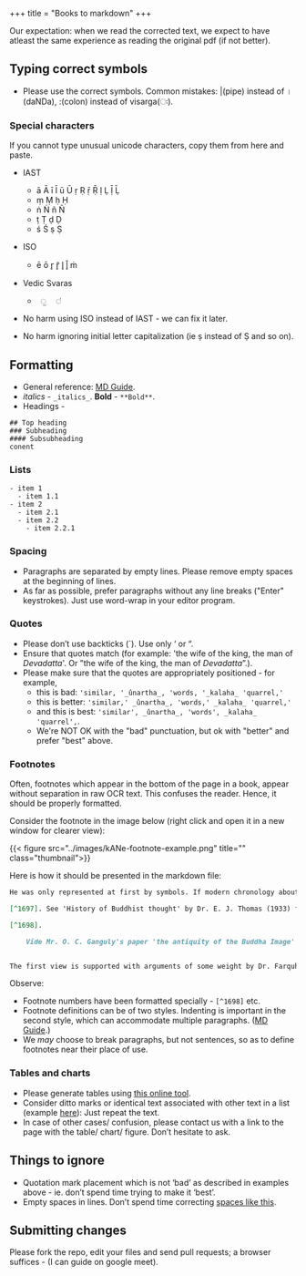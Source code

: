 +++
title = "Books to markdown"
+++

Our expectation: when we read the corrected text, we expect to have atleast the same experience as reading the original pdf (if not better).

## Typing correct symbols
- Please use the correct symbols. Common mistakes: |(pipe) instead of ।(daNDa), :(colon) instead of visarga(ः).

### Special characters
If you cannot type unusual unicode characters, copy them from here and paste.

- IAST
  - ā Ā ī Ī ū Ū ṛ Ṛ ṝ Ṝ ḷ	Ḷ ḹ	Ḹ 
  - ṃ Ṃ ḥ Ḥ  
  - ṅ  Ṅ ñ Ñ 
  - ṭ Ṭ ḍ Ḍ
  - ś Ś ṣ Ṣ
- ISO 
  - ē ō r̥ r̥̄ l̥ l̥̄ ṁ
- Vedic Svaras
  - `  ॒   ॑ `

- No harm using ISO instead of IAST - we can fix it later.
- No harm ignoring initial letter capitalization (ie ṣ instead of Ṣ and so on).

## Formatting
- General reference: [MD Guide](https://www.markdownguide.org/extended-syntax/#footnotes).
- _italics_ - `_italics_`. **Bold** - `**Bold**`.
- Headings -
```
## Top heading
### Subheading
#### Subsubheading 
conent
```

### Lists
```
- item 1
  - item 1.1
- item 2
  - item 2.1
  - item 2.2
    - item 2.2.1
```

### Spacing
- Paragraphs are separated by empty lines. Please remove empty spaces at the beginning of lines.
- As far as possible, prefer paragraphs without any line breaks ("Enter" keystrokes). Just use word-wrap in your editor program.


### Quotes
- Please don’t use backticks (`). Use only ‘ or “.
- Ensure that quotes match (for example: 'the wife of the king, the man of _Devadatta_'. Or ”the wife of the king, the man of _Devadatta_”.). 
- Please make sure that the quotes are appropriately positioned - for example, 
  - this is bad: `'similar, '_ûnartha_, 'words, '_kalaha_ 'quarrel,'`
  - this is better: `'similar,' _ûnartha_, 'words,' _kalaha_ 'quarrel,'`
  - and this is best: `'similar', _ûnartha_, 'words', _kalaha_ 'quarrel',`. 
  - We're NOT OK with the "bad" punctuation, but ok with "better" and prefer "best" above.

### Footnotes
Often, footnotes which appear in the bottom of the page in a book, appear without separation in raw OCR text. This confuses the reader. Hence, it should be properly formatted.

Consider the footnote in the image below (right click and open it in a new window for clearer view):

{{< figure src="../images/kANe-footnote-example.png" title="" class="thumbnail">}}

Here is how it should be presented in the markdown file:

```markdown
He was only represented at first by symbols. If modern chronology about Buddha's ministry is to be followed [^1697] (he was born about 563 B. C. and died about 483 B, C.), it is almost impossible to hold that images of gods originally came to be made in imitation of images or statues of Buddha, since, as we saw above, temples and images of gods had already become widespread throughout India in the 4th or 5th century B. C. [^1688]. 

[^1697]. See 'History of Buddhist thought' by Dr. E. J. Thomas (1933) for these dates.

[^1698].

    Vide Mr. O. C. Ganguly's paper 'the antiquity of the Buddha Image' in Ostasiatische Zeitschrift Noue Folge XIV, Heft 2/3, whore he adduces very weighty grounds for holding that the beginning of the cult of the worship of the imago of Buddha lies somewhere between 150 B. C. to 50 B. C.


The first view is supported with arguments of some weight by Dr. Farquhar in J. R. A. S. for 1928 pp. 15-23. ...

```

Observe:

- Footnote numbers have been formatted specially - `[^1698]` etc.
- Footnote definitions can be of two styles. Indenting is important in the second style, which can accommodate multiple paragraphs. ([MD Guide](https://www.markdownguide.org/extended-syntax/#footnotes).)
- We _may_ choose to break paragraphs, but not sentences, so as to define footnotes near their place of use.

### Tables and charts
- Please generate tables using [this online tool](https://www.tablesgenerator.com/markdown_tables).
- Consider ditto marks or identical text associated with other text in a list (example [here](https://archive.org/details/ashtadhyayi/ashtadhyayi2?view=theater#page/n31/mode/1up)): Just repeat the text.
- In case of other cases/ confusion, please contact us with a link to the page with the table/ chart/ figure. Don’t hesitate to ask.

## Things to ignore
- Quotation mark placement which is not ‘bad’ as described in examples above - ie. don’t spend time trying to make it ‘best’.
- Empty spaces in lines. Don’t spend time correcting [spaces like this](https://i.imgur.com/On0RioK.png). 


## Submitting changes
Please fork the repo, edit your files and send pull requests; a browser suffices - (I can guide on google meet).
